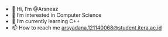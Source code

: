 - 👋 Hi, I’m @Arsneaz
- 👀 I’m interested in Computer Science
- 🌱 I’m currently learning C++
- 📫 How to reach me arsyadana.121140068@student.itera.ac.id

<!---
Arsneaz/Arsneaz is a ✨ special ✨ repository because its `README.md` (this file) appears on your GitHub profile.
You can click the Preview link to take a look at your changes.
--->
